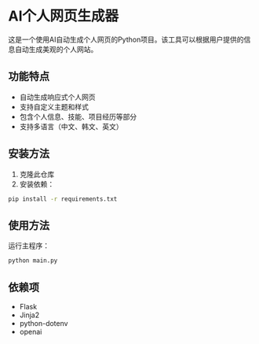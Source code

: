 # AI个人网页生成器

这是一个使用AI自动生成个人网页的Python项目。该工具可以根据用户提供的信息自动生成美观的个人网站。

## 功能特点

- 自动生成响应式个人网页
- 支持自定义主题和样式
- 包含个人信息、技能、项目经历等部分
- 支持多语言（中文、韩文、英文）

## 安装方法

1. 克隆此仓库
2. 安装依赖：
```bash
pip install -r requirements.txt
```

## 使用方法

运行主程序：
```bash
python main.py
```

## 依赖项

- Flask
- Jinja2
- python-dotenv
- openai 